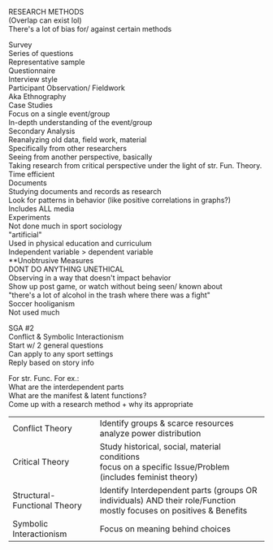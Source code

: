 RESEARCH METHODS  
(Overlap can exist lol)  
There's a lot of bias for/ against certain methods
 
Survey  
Series of questions  
Representative sample  
Questionnaire  
Interview style  
Participant Observation/ Fieldwork  
Aka Ethnography  
Case Studies  
Focus on a single event/group  
In-depth understanding of the event/group  
Secondary Analysis  
Reanalyzing old data, field work, material  
Specifically from other researchers  
Seeing from another perspective, basically  
Taking research from critical perspective under the light of str. Fun. Theory.  
Time efficient  
Documents  
Studying documents and records as research  
Look for patterns in behavior (like positive correlations in graphs?)  
Includes ALL media  
Experiments  
Not done much in sport sociology  
"artificial"  
Used in physical education and curriculum  
Independent variable > dependent variable  
**Unobtrusive Measures  
DONT DO ANYTHING UNETHICAL  
Observing in a way that doesn't impact behavior  
Show up post game, or watch without being seen/ known about  
"there's a lot of alcohol in the trash where there was a fight"  
Soccer hooliganism  
Not used much

SGA #2  
Conflict & Symbolic Interactionism  
Start w/ 2 general questions  
Can apply to any sport settings  
Reply based on story info
 
For str. Func. For ex.:  
What are the interdependent parts  
What are the manifest & latent functions?  
Come up with a research method + why its appropriate

|   |   |
|---|---|
|Conflict Theory|Identify groups & scarce resources  <br>analyze power distribution|
|Critical Theory|Study historical, social, material conditions  <br>focus on a specific Issue/Problem  <br>(includes feminist theory)|
|Structural-Functional Theory|Identify Interdependent parts (groups OR individuals) AND their role/Function  <br>mostly focuses on positives & Benefits|
|Symbolic Interactionism|Focus on meaning behind choices|